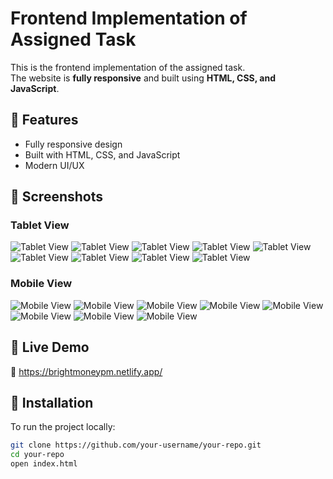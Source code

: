 # Frontend Implementation of Assigned Task  

This is the frontend implementation of the assigned task.  
The website is **fully responsive** and built using **HTML, CSS, and JavaScript**.  

## 🌟 Features  
- Fully responsive design  
- Built with HTML, CSS, and JavaScript  
- Modern UI/UX  

## 📸 Screenshots  

### **Tablet View**  
![Tablet View](public/screenshottablet/one.png)
![Tablet View](public/screenshottablet/two.png)
![Tablet View](public/screenshottablet/three.png)
![Tablet View](public/screenshottablet/four.png)
![Tablet View](public/screenshottablet/five.png)
![Tablet View](public/screenshottablet/six.png)
![Tablet View](public/screenshottablet/seven.png)
![Tablet View](public/screenshottablet/eight.png)
![Tablet View](public/screenshottablet/nine.png)

### **Mobile View**  
![Mobile View](public/screenshotmobile/one.png)
![Mobile View](public/screenshotmobile/two.png)
![Mobile View](public/screenshotmobile/three.png)
![Mobile View](public/screenshotmobile/four.png)
![Mobile View](public/screenshotmobile/five.png)
![Mobile View](public/screenshotmobile/six.png)
![Mobile View](public/screenshotmobile/seven.png)
![Mobile View](public/screenshotmobile/eight.png)


## 🚀 Live Demo  
🔗 https://brightmoneypm.netlify.app/

## 📂 Installation  
To run the project locally:  
```sh
git clone https://github.com/your-username/your-repo.git  
cd your-repo  
open index.html  
